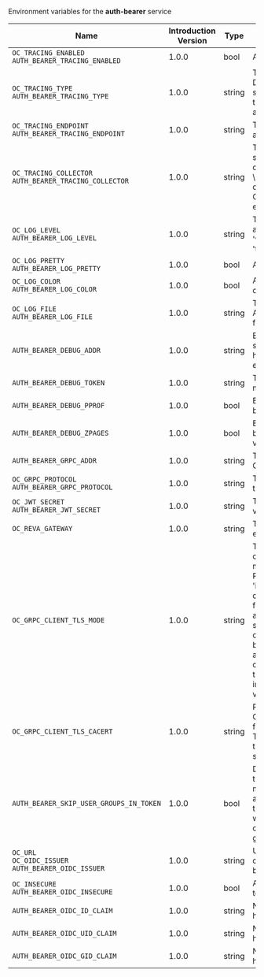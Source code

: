Environment variables for the **auth-bearer** service

| Name | Introduction Version | Type | Description | Default Value |
|---|---|---|---|:---|
|`OC_TRACING_ENABLED`<br/>`AUTH_BEARER_TRACING_ENABLED`| 1.0.0 |bool|Activates tracing.|false|
|`OC_TRACING_TYPE`<br/>`AUTH_BEARER_TRACING_TYPE`| 1.0.0 |string|The type of tracing. Defaults to '', which is the same as 'jaeger'. Allowed tracing types are 'jaeger' and '' as of now.||
|`OC_TRACING_ENDPOINT`<br/>`AUTH_BEARER_TRACING_ENDPOINT`| 1.0.0 |string|The endpoint of the tracing agent.||
|`OC_TRACING_COLLECTOR`<br/>`AUTH_BEARER_TRACING_COLLECTOR`| 1.0.0 |string|The HTTP endpoint for sending spans directly to a collector, i.e. \http://jaeger-collector:14268/api/traces. Only used if the tracing endpoint is unset.||
|`OC_LOG_LEVEL`<br/>`AUTH_BEARER_LOG_LEVEL`| 1.0.0 |string|The log level. Valid values are: 'panic', 'fatal', 'error', 'warn', 'info', 'debug', 'trace'.||
|`OC_LOG_PRETTY`<br/>`AUTH_BEARER_LOG_PRETTY`| 1.0.0 |bool|Activates pretty log output.|false|
|`OC_LOG_COLOR`<br/>`AUTH_BEARER_LOG_COLOR`| 1.0.0 |bool|Activates colorized log output.|false|
|`OC_LOG_FILE`<br/>`AUTH_BEARER_LOG_FILE`| 1.0.0 |string|The path to the log file. Activates logging to this file if set.||
|`AUTH_BEARER_DEBUG_ADDR`| 1.0.0 |string|Bind address of the debug server, where metrics, health, config and debug endpoints will be exposed.|127.0.0.1:9149|
|`AUTH_BEARER_DEBUG_TOKEN`| 1.0.0 |string|Token to secure the metrics endpoint.||
|`AUTH_BEARER_DEBUG_PPROF`| 1.0.0 |bool|Enables pprof, which can be used for profiling.|false|
|`AUTH_BEARER_DEBUG_ZPAGES`| 1.0.0 |bool|Enables zpages, which can be used for collecting and viewing in-memory traces.|false|
|`AUTH_BEARER_GRPC_ADDR`| 1.0.0 |string|The bind address of the GRPC service.|127.0.0.1:9148|
|`OC_GRPC_PROTOCOL`<br/>`AUTH_BEARER_GRPC_PROTOCOL`| 1.0.0 |string|The transport protocol of the GRPC service.|tcp|
|`OC_JWT_SECRET`<br/>`AUTH_BEARER_JWT_SECRET`| 1.0.0 |string|The secret to mint and validate jwt tokens.||
|`OC_REVA_GATEWAY`| 1.0.0 |string|The CS3 gateway endpoint.|eu.opencloud.api.gateway|
|`OC_GRPC_CLIENT_TLS_MODE`| 1.0.0 |string|TLS mode for grpc connection to the go-micro based grpc services. Possible values are 'off', 'insecure' and 'on'. 'off': disables transport security for the clients. 'insecure' allows using transport security, but disables certificate verification (to be used with the autogenerated self-signed certificates). 'on' enables transport security, including server certificate verification.||
|`OC_GRPC_CLIENT_TLS_CACERT`| 1.0.0 |string|Path/File name for the root CA certificate (in PEM format) used to validate TLS server certificates of the go-micro based grpc services.||
|`AUTH_BEARER_SKIP_USER_GROUPS_IN_TOKEN`| 1.0.0 |bool|Disables the encoding of the user's group memberships in the reva access token. This reduces the token size, especially when users are members of a large number of groups.|false|
|`OC_URL`<br/>`OC_OIDC_ISSUER`<br/>`AUTH_BEARER_OIDC_ISSUER`| 1.0.0 |string|URL of the OIDC issuer. It defaults to URL of the builtin IDP.|https://localhost:9200|
|`OC_INSECURE`<br/>`AUTH_BEARER_OIDC_INSECURE`| 1.0.0 |bool|Allow insecure connections to the OIDC issuer.|false|
|`AUTH_BEARER_OIDC_ID_CLAIM`| 1.0.0 |string|Name of the claim, which holds the user identifier.|preferred_username|
|`AUTH_BEARER_OIDC_UID_CLAIM`| 1.0.0 |string|Name of the claim, which holds the UID.||
|`AUTH_BEARER_OIDC_GID_CLAIM`| 1.0.0 |string|Name of the claim, which holds the GID.||